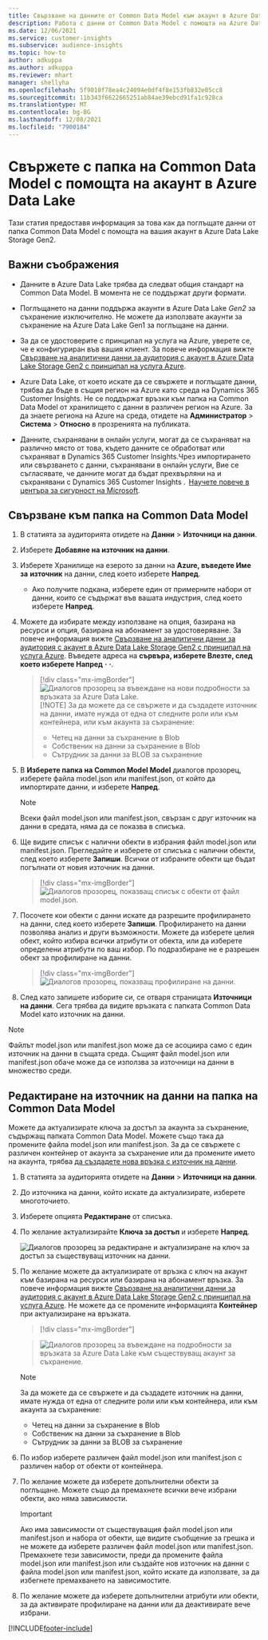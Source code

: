 ```yaml
---
title: Свързване на данните от Common Data Model към акаунт в Azure Data Lake
description: Работа с данни от Common Data Model с помощта на Azure Data Lake Storage.
ms.date: 12/06/2021
ms.service: customer-insights
ms.subservice: audience-insights
ms.topic: how-to
author: adkuppa
ms.author: adkuppa
ms.reviewer: mhart
manager: shellyha
ms.openlocfilehash: 5f9010f78ea4c24094e0df4f8e153fb832e05cc8
ms.sourcegitcommit: 11b343f6622665251ab84ae39ebcd91fa1c928ca
ms.translationtype: MT
ms.contentlocale: bg-BG
ms.lasthandoff: 12/08/2021
ms.locfileid: "7900184"
---
```

# <a name="connect-to-a-common-data-model-folder-using-an-azure-data-lake-account"></a>Свържете с папка на Common Data Model с помощта на акаунт в Azure Data Lake

Тази статия предоставя информация за това как да поглъщате данни от папка Common Data Model с помощта на вашия акаунт в Azure Data Lake Storage Gen2.

## <a name="important-considerations"></a>Важни съображения

- Данните в Azure Data Lake трябва да следват общия стандарт на Common Data Model. В момента не се поддържат други формати.

- Поглъщането на данни поддържа акаунти в Azure Data Lake *Gen2* за съхранение изключително. Не можете да използвате акаунти за съхранение на Azure Data Lake Gen1 за поглъщане на данни.

- За да се удостоверите с принципал на услуга на Azure, уверете се, че е конфигуриран във вашия клиент. За повече информация вижте [Свързване на аналитични данни за аудитория с акаунт в Azure Data Lake Storage Gen2 с принципал на услуга Azure](connect-service-principal.md).

- Azure Data Lake, от което искате да се свържете и поглъщате данни, трябва да бъде в същия регион на Azure като среда на Dynamics 365 Customer Insights. Не се поддържат връзки към папка на Common Data Model от хранилището с данни в различен регион на Azure. За да знаете региона на Azure на среда, отидете на **Администратор** > **Система** > **Относно** в прозренията на публиката.

- Данните, съхранявани в онлайн услуги, могат да се съхраняват на различно място от това, където данните се обработват или съхраняват в Dynamics 365 Customer Insights.Чрез импортирането или свързването с данни, съхранявани в онлайн услуги, Вие се съгласявате, че данните могат да бъдат прехвърляни на и съхранявани с Dynamics 365 Customer Insights .  [Научете повече в центъра за сигурност на Microsoft](https://www.microsoft.com/trust-center).

## <a name="connect-to-a-common-data-model-folder"></a>Свързване към папка на Common Data Model

1. В статията за аудиторията отидете на **Данни** > **Източници на данни**.

1. Изберете **Добавяне на източник на данни**.

1. Изберете Хранилище на езерото за данни на **Azure, въведете Име за** **източник** на данни, след което изберете **Напред**.

   - Ако получите подкана, изберете един от примерните набори от данни, които се съдържат във вашата индустрия, след което изберете **Напред**. 

1. Можете да избирате между използване на опция, базирана на ресурси и опция, базирана на абонамент за удостоверяване. За повече информация вижте [Свързване на аналитични данни за аудитория с акаунт в Azure Data Lake Storage Gen2 с принципал на услуга Azure](connect-service-principal.md). Въведете адреса на **сървъра, изберете Влезте, след което изберете Напред** **·** **·**.
   > [!div class="mx-imgBorder"]
   > ![Диалогов прозорец за въвеждане на нови подробности за връзката за Azure Data Lake.](media/enter-new-storage-details.png)
   > [!NOTE]
   > За да можете да се свържете и да създадете източник на данни, имате нужда от една от следните роли или към контейнера, или към акаунта за съхранение:
   >  - Четец на данни за съхранение в Blob
   >  - Собственик на данни за съхранение в Blob
   >  - Сътрудник за данни за BLOB за съхранение

1. В **Изберете папка на Common Model Model** диалогов прозорец, изберете файла model.json или manifest.json, от който да импортирате данни, и изберете **Напред**.
   > [!NOTE]
   > Всеки файл model.json или manifest.json, свързан с друг източник на данни в средата, няма да се показва в списъка.

1. Ще видите списък с налични обекти в избрания файл model.json или manifest.json. Прегледайте и изберете от списъка с налични обекти, след което изберете **Запиши**. Всички от избраните обекти ще бъдат погълнати от новия източник на данни.
   > [!div class="mx-imgBorder"]
   > ![Диалогов прозорец, показващ списък с обекти от файл model.json.](media/review-entities.png)

8. Посочете кои обекти с данни искате да разрешите профилирането на данни, след което изберете **Запиши**. Профилирането на данни позволява анализ и други възможности. Можете да изберете целия обект, който избира всички атрибути от обекта, или да изберете определени атрибути по ваш избор. По подразбиране не е разрешен обект за профилиране на данни.
   > [!div class="mx-imgBorder"]
   > ![Диалогов прозорец, показващ профилиране на данни.](media/dataprofiling-entities.png)

9. След като запишете изборите си, се отваря страницата **Източници на данни**. Сега трябва да видите връзката с папката Common Data Model като източник на данни.

> [!NOTE]
> Файлът model.json или manifest.json може да се асоциира само с един източник на данни в същата среда. Същият файл model.json или manifest.json обаче може да се използва за източници на данни в множество среди.

## <a name="edit-a-common-data-model-folder-data-source"></a>Редактиране на източник на данни на папка на Common Data Model

Можете да актуализирате ключа за достъп за акаунта за съхранение, съдържащ папката Common Data Model. Можете също така да промените файла model.json или manifest.json. За да се свържете с различен контейнер от акаунта за съхранение или да промените името на акаунта, трябва [да създадете нова връзка с източник на данни](#connect-to-a-common-data-model-folder).

1. В статията за аудиторията отидете на **Данни** > **Източници на данни**.

2. До източника на данни, който искате да актуализирате, изберете многоточието.

3. Изберете опцията **Редактиране** от списъка.

4. По желание актуализирайте **Ключа за достъп** и изберете **Напред**.

   ![Диалогов прозорец за редактиране и актуализиране на ключ за достъп за съществуващ източник на данни.](media/edit-access-key.png)

5. По желание можете да актуализирате от връзка с ключ на акаунт към базирана на ресурси или базирана на абонамент връзка. За повече информация вижте [Свързване на аналитични данни за аудитория с акаунт в Azure Data Lake Storage Gen2 с принципал на услуга Azure](connect-service-principal.md). Не можете да се промените информацията **Контейнер** при актуализиране на връзката.
   > [!div class="mx-imgBorder"]

   > ![Диалогов прозорец за въвеждане на подробности за връзката за Azure Data Lake към съществуващ акаунт за съхранение.](media/enter-existing-storage-details.png)

   > [!NOTE]
   > За да можете да се свържете и да създадете източник на данни, имате нужда от една от следните роли или към контейнера, или към акаунта за съхранение:
   >  - Четец на данни за съхранение в Blob
   >  - Собственик на данни за съхранение в Blob
   >  - Сътрудник за данни за BLOB за съхранение


6. По избор изберете различен файл model.json или manifest.json с различен набор от обекти от контейнера.

7. По желание можете да изберете допълнителни обекти за поглъщане. Можете също да премахнете всички вече избрани обекти, ако няма зависимости.

   > [!IMPORTANT]
   > Ако има зависимости от съществуващия файл model.json или manifest.json и набора от обекти, ще видите съобщение за грешка и не можете да изберете различен файл model.json или manifest.json. Премахнете тези зависимости, преди да промените файла model.json или manifest.json или създайте нов източник на данни с файла model.json или manifest.json, който искате да използвате, за да избегнете премахването на зависимостите.

8. По желание можете да изберете допълнителни атрибути или обекти, за да активирате профилиране на данни или да деактивирате вече избрани.   


[!INCLUDE[footer-include](../includes/footer-banner.md)]
